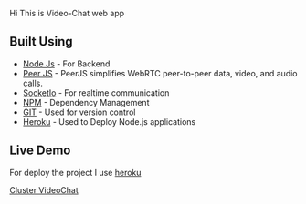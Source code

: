 Hi This is Video-Chat web app

## Built Using

-   [Node Js](https://nodejs.org/en/) - For Backend
-   [Peer JS](https://peerjs.com/) - PeerJS simplifies WebRTC peer-to-peer data, video, and audio calls.
-   [SocketIo](https://socket.io/) - For realtime communication
-   [NPM](https://www.npmjs.com/) - Dependency Management
-   [GIT](https://git-scm.com/) - Used for version control
-   [Heroku](https://heroku.com) - Used to Deploy Node.js applications


## Live Demo

For deploy the project I use [heroku](https://heroku.com)

[Cluster VideoChat](http://cluster-videochat.herokuapp.com/)



